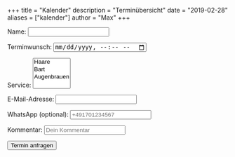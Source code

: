 +++
title = "Kalender"
description = "Terminübersicht"
date = "2019-02-28"
aliases = ["kalender"]
author = "Max"
+++

<div id="calendar"></div>
<form id="booking-form">
  <label for="name">Name:</label>
  <input type="text" id="name" name="name" required>

  <label for="termin">Terminwunsch:</label>
  <input type="datetime-local" id="termin" name="termin" required>

  <label for="service">Service:</label>
  <select id="service" name="service" multiple required>
    <option value="Haare">Haare</option>
    <option value="Bart">Bart</option>
    <option value="Augenbrauen">Augenbrauen</option>
  </select>

  <label for="email">E-Mail-Adresse:</label>
  <input type="email" id="email" name="email" required>

  <label for="whatsapp">WhatsApp (optional):</label>
  <input type="tel" id="whatsapp" name="whatsapp" placeholder="+491701234567">

  <label for="whatsapp">Kommentar:</label>
  <input type="text" id="kommentar" name="kommentar" placeholder="Dein Kommentar">

  <button type="submit">Termin anfragen</button>
</form>

<script>
  document.getElementById('booking-form').addEventListener('submit', async (e) => {
    e.preventDefault();

    const form = e.target;
    const formData = new FormData(form);

    // Multiple Choice Service zu Array verarbeiten
    const services = Array.from(form.querySelector('#service').selectedOptions).map(opt => opt.value);

    const data = {
      name: formData.get('name'),
      termin: formData.get('termin'),
      service: services,
      email: formData.get('email'),
      kommentar: formData.get('kommentar'),
      whatsapp: formData.get('whatsapp') || null
    };

    const response = await fetch('https://oettigmann.app.n8n.cloud/webhook/63c1623a-2297-457b-bf3e-562052abf738', {
      method: 'POST',
      headers: { 'Content-Type': 'application/json' },
      body: JSON.stringify(data)
    });

    const result = await response.json();
    alert(result.message || 'Danke! Wir melden uns bald mit der Bestätigung.');
    form.reset();
  });
</script>
